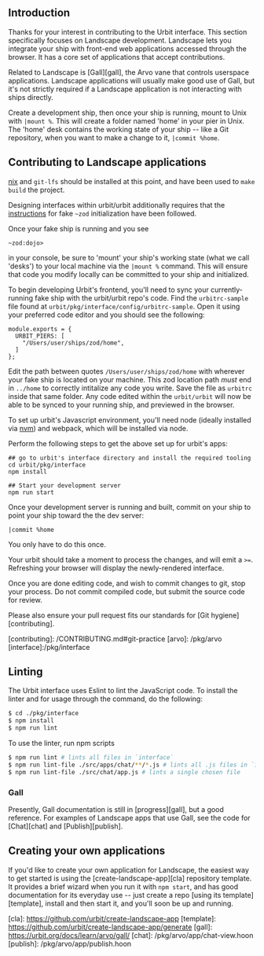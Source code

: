 ## Introduction

Thanks for your interest in contributing to the Urbit interface. This section
specifically focuses on Landscape development. Landscape lets you integrate your
ship with front-end web applications accessed through the browser. It has a core
set of applications that accept contributions.

Related to Landscape is [Gall][gall], the Arvo vane that controls userspace
applications. Landscape applications will usually make good use of Gall, but
it's not strictly required if a Landscape application is not interacting with
ships directly.

Create a development ship, then once your ship is running, mount to Unix with
`|mount %`. This will create a folder named 'home' in your pier in Unix. The
'home' desk contains the working state of your ship -- like a Git repository,
when you want to make a change to it, `|commit %home`.

## Contributing to Landscape applications

[nix](https://github.com/NixOS/nix) and `git-lfs` should be installed at this
point, and have been used to `make build` the project.

Designing interfaces within urbit/urbit additionally requires that the
[instructions](https://urbit.org/using/develop/#creating-a-development-ship) for
fake `~zod` initialization have been followed.

Once your fake ship is running and you see
```
~zod:dojo>
```
in your console, be sure to 'mount' your ship's working state (what we call
'desks') to your local machine via the `|mount %` command. This will ensure that
code you modify locally can be committed to your ship and initialized.

To begin developing Urbit's frontend, you'll need to sync your currently-running
fake ship with the urbit/urbit repo's code. Find the `urbitrc-sample` file found
at `urbit/pkg/interface/config/urbitrc-sample`. Open it using your preferred
code editor and you should see the following:

```
module.exports = {
  URBIT_PIERS: [
    "/Users/user/ships/zod/home",
  ]
};
```

Edit the path between quotes `/Users/user/ships/zod/home` with wherever your
fake ship is located on your machine. This zod location path *must* end in
`../home` to correctly intitalize any code you write. Save the file as `urbitrc`
inside that same folder. Any code edited within the `urbit/urbit` will now be
able to be synced to your running ship, and previewed in the browser.

To set up urbit's Javascript environment, you'll need node (ideally installed
via [nvm](https://github.com/nvm-sh/nvm)) and webpack, which will be installed via
node.

Perform the following steps to get the above set up for urbit's apps:

```
## go to urbit's interface directory and install the required tooling
cd urbit/pkg/interface
npm install

## Start your development server
npm run start
```

Once your development server is running and built, commit on your ship to point
your ship toward the the dev server:

```
|commit %home
```

You only have to do this once.

Your urbit should take a moment to process the changes, and will emit a `>=`.
Refreshing your browser will display the newly-rendered interface.

Once you are done editing code, and wish to commit changes to git, stop your
process. Do not commit compiled code, but submit the source code
for review.

Please also ensure your pull request fits our standards for [Git
hygiene][contributing].

[contributing]: /CONTRIBUTING.md#git-practice [arvo]: /pkg/arvo
[interface]:/pkg/interface

## Linting

The Urbit interface uses Eslint to lint the JavaScript code. To install the
linter and for usage through the command, do the following:
```bash
$ cd ./pkg/interface
$ npm install
$ npm run lint
```

To use the linter, run npm scripts
```bash
$ npm run lint # lints all files in `interface`
$ npm run lint-file ./src/apps/chat/**/*.js # lints all .js files in `interface/chat`
$ npm run lint-file ./src/chat/app.js # lints a single chosen file
```

### Gall

Presently, Gall documentation is still in [progress][gall], but a good
reference. For examples of Landscape apps that use Gall, see the code for
[Chat][chat] and [Publish][publish].

## Creating your own applications

If you'd like to create your own application for Landscape, the easiest way to
get started is using the [create-landscape-app][cla] repository template. It
provides a brief wizard when you run it with `npm start`, and has good
documentation for its everyday use -- just create a repo [using its
template][template], install and then start it, and you'll soon be up and
running.

[cla]: https://github.com/urbit/create-landscape-app [template]:
https://github.com/urbit/create-landscape-app/generate [gall]:
https://urbit.org/docs/learn/arvo/gall/ [chat]: /pkg/arvo/app/chat-view.hoon
[publish]: /pkg/arvo/app/publish.hoon